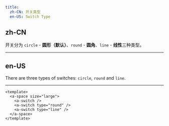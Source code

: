 ```yaml
title:
  zh-CN: 开关类型
  en-US: Switch Type
```

## zh-CN

开关分为 `circle` - **圆形（默认）**、`round` - **圆角**、`line` - **线性**三种类型。

---

## en-US

There are three types of switches: `circle`, `round` and `line`.

---

```vue
<template>
  <a-space size="large">
    <a-switch />
    <a-switch type="round" />
    <a-switch type="line" />
  </a-space>
</template>
```
